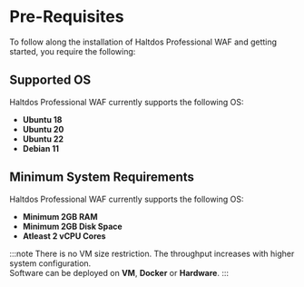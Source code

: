 # Pre-Requisites

To follow along the installation of Haltdos Professional WAF and getting started, you require the following:


## Supported OS

Haltdos Professional WAF currently supports the following OS:

- **Ubuntu 18**
- **Ubuntu 20**
- **Ubuntu 22**
- **Debian 11**


## Minimum System Requirements

Haltdos Professional WAF currently supports the following OS:

- **Minimum 2GB RAM**  
- **Minimum 2GB Disk Space**  
- **Atleast 2 vCPU Cores**

:::note
There is no VM size restriction. The throughput increases with higher system configuration.  
Software can be deployed on **VM**, **Docker** or **Hardware**.
:::